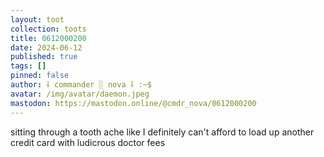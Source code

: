 ```yaml
---
layout: toot
collection: toots
title: 0612000200
date: 2024-06-12
published: true
tags: []
pinned: false
author: ⸸ commander ░ nova ⸸ :~$
avatar: /img/avatar/daemon.jpeg
mastodon: https://mastodon.online/@cmdr_nova/0612000200
---
```


sitting through a tooth ache like I definitely can't afford to load up another credit card with ludicrous doctor fees
